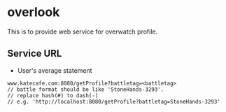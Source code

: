 # overlook

This is to provide web service for overwatch profile.

## Service URL

* User's average statement
```
www.katecafe.com:8080/getProfile?battletag=<battletag>
// battle format should be like 'StoneHands-3293'.
// replace hash(#) to dash(-)
// e.g. 'http://localhost:8080/getProfile?battletag=StoneHands-3293'
```
